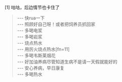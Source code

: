 
[1] 咕咕，后边情节也卡住了
>--- 快rua一下<br>
>--- 照顾好自己呀！或者把饲养员抓回家<br>
>--- 多喝电浆<br>
>--- 多喝岩浆<br>
>--- 烧点热水<br>
>--- 用厉火烧点热水[fn=11]<br>
>--- 多喝韦斯莱烟花<br>
>--- 好加油养病尽管知道生病不是请一天假就能好的<br>
>--- 安心养病，早日康复<br>
>--- 多喝热水<br>
